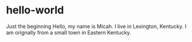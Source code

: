 # hello-world
Just the beginning
Hello, my name is Micah.  I live in Lexington, Kentucky.  I am orignally from a small town in Eastern Kentucky.

